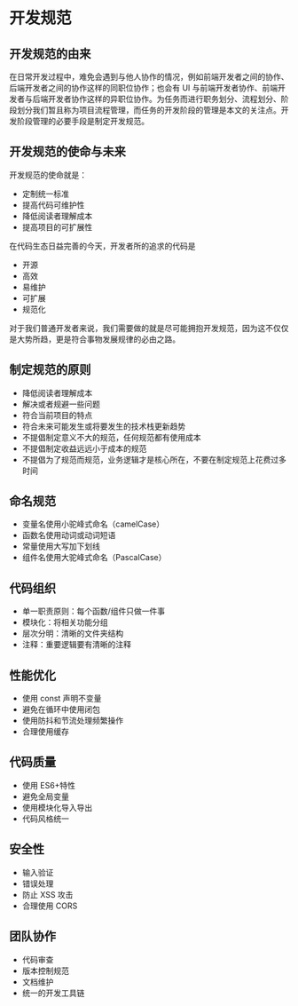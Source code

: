 # 开发规范

## 开发规范的由来

在日常开发过程中，难免会遇到与他人协作的情况，例如前端开发者之间的协作、后端开发者之间的协作这样的同职位协作；也会有 UI 与前端开发者协作、前端开发者与后端开发者协作这样的异职位协作。为任务而进行职务划分、流程划分、阶段划分我们暂且称为项目流程管理，而任务的开发阶段的管理是本文的关注点。开发阶段管理的必要手段是制定开发规范。

## 开发规范的使命与未来

开发规范的使命就是：

- 定制统一标准
- 提高代码可维护性
- 降低阅读者理解成本
- 提高项目的可扩展性

在代码生态日益完善的今天，开发者所的追求的代码是

- 开源
- 高效
- 易维护
- 可扩展
- 规范化

对于我们普通开发者来说，我们需要做的就是尽可能拥抱开发规范，因为这不仅仅是大势所趋，更是符合事物发展规律的必由之路。

## 制定规范的原则

- 降低阅读者理解成本
- 解决或者规避一些问题
- 符合当前项目的特点
- 符合未来可能发生或将要发生的技术栈更新趋势
- 不提倡制定意义不大的规范，任何规范都有使用成本
- 不提倡制定收益远远小于成本的规范
- 不提倡为了规范而规范，业务逻辑才是核心所在，不要在制定规范上花费过多时间

## 命名规范

- 变量名使用小驼峰式命名（camelCase）
- 函数名使用动词或动词短语
- 常量使用大写加下划线
- 组件名使用大驼峰式命名（PascalCase）

## 代码组织

- 单一职责原则：每个函数/组件只做一件事
- 模块化：将相关功能分组
- 层次分明：清晰的文件夹结构
- 注释：重要逻辑要有清晰的注释

## 性能优化

- 使用 const 声明不变量
- 避免在循环中使用闭包
- 使用防抖和节流处理频繁操作
- 合理使用缓存

## 代码质量

- 使用 ES6+特性
- 避免全局变量
- 使用模块化导入导出
- 代码风格统一

## 安全性

- 输入验证
- 错误处理
- 防止 XSS 攻击
- 合理使用 CORS

## 团队协作

- 代码审查
- 版本控制规范
- 文档维护
- 统一的开发工具链
